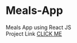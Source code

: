 # Meals-App
Meals App using React JS <br/>
Project Link <a href="https://zippy-hamster-864264.netlify.app/">CLICK ME </a>
